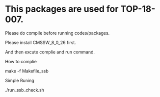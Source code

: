 # This packages are used for TOP-18-007. 

Please do compile before running codes/packages. 

Please install CMSSW_8_0_26 first. 

And then excute complie and run command. 


How to complie

make -f Makefile_ssb 

Simple Runing 

./run_ssb_check.sh 
